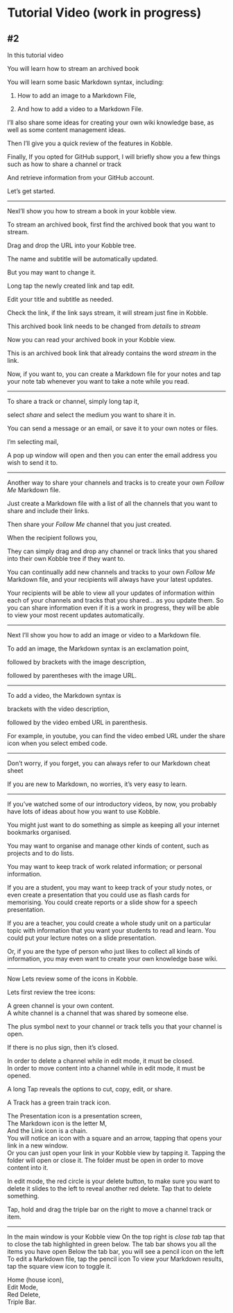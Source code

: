 # Tutorial  Video (work in progress)
## #2

In this tutorial video

You will learn how to stream an archived book



You will learn some basic Markdown syntax, including:

1. How to add an image to a Markdown File,

2. And how to add a video to a Markdown File.  

I’ll also share some ideas for creating your own wiki knowledge base, as well as some content management ideas.

Then I’ll give you a quick review of the features in Kobble.

Finally, If you opted for GitHub support, I will briefly show you a few things such as how to share a channel or track

And retrieve information from your GitHub account.

Let’s get started.

***

NexI’ll show you how to stream a book in your kobble view.

To stream an archived book, first find the archived book that you want to stream. 

Drag and drop the URL into your Kobble tree.

The name and subtitle will be automatically updated.

But you may want to change it.

Long tap the newly created link and tap edit.

Edit your title and subtitle as needed.

Check the link, if the link says stream, it will stream just fine in Kobble.

This archived book link needs to be changed from *details* to *stream*

Now you can read your archived book in your Kobble view.

This is an archived book link that already contains the word *stream* in the link.

Now, if you want to, you can create a Markdown file for your notes and tap your note tab whenever you want to take a note while you read.
***

To share a track or channel, simply long tap it, 

select *share* and select the medium you want to share it in. 

You can send a message or an email, or save it to your own notes or files.

I’m selecting mail,  

A pop up window will open and then you can enter the email address you wish to send it to.

***

Another way to share your channels and tracks is to create your own *Follow Me* Markdown file.

Just create a Markdown file with a list of all the channels that you want to share and include their links.

Then share your *Follow Me* channel that you just created.

When the recipient follows you,

They can simply drag and drop any channel or track links that you shared into their own Kobble tree if they want to.

You can continually add new channels and tracks to your own *Follow Me* Markdown file, and your recipients will always have your latest updates.

Your recipients will be able to view all your updates of information within each of your channels and tracks that you shared... as you update them. So you can share information even if it is a work in progress, they will be able to view your most recent updates automatically.

***
Next I’ll show you how to add an image or video to a Markdown file.

To add an image, the Markdown syntax is an exclamation point,

followed by brackets with the image description, 

followed by parentheses with the image URL.

***

To add a video, the Markdown syntax is 

brackets with the video description, 

followed by the video embed URL in parenthesis. 

For example, in youtube, you can find the video embed URL under the share icon when you select embed code.

***

Don’t worry, if you forget, you can always refer to our Markdown cheat sheet 

If you are new to Markdown, no worries, it’s very easy to learn.

***

If you’ve watched some of our introductory videos, by now, you probably have lots of ideas about how you want to use Kobble.

You might just want to do something as simple as keeping all your internet bookmarks organised.

You may want to organise and manage other kinds of content, such as projects and to do lists.

You may want to keep track of work related information; or personal information.

If you are a student, you may want to keep track of your study notes, or even create a presentation that you could use as flash cards for memorising. You could create reports or a slide show for a speech presentation.

If you are a teacher, you could create a whole study unit on a particular topic with information that you want your students to read and learn. You could put your lecture notes on a slide presentation.

Or, if you are the type of person who just likes to collect all kinds of information, you may even want to create your own knowledge base wiki.
***

Now Lets review some of the icons in Kobble. 

Lets first review the tree icons:

A green channel is your own content.  
A white channel is a channel that was shared by someone else.  

The plus symbol next to your channel or track tells you that your channel is open.   

If there is no plus sign, then it’s closed.  

In order to delete a channel while in edit mode, it must be closed.  
In order to move content into a channel while in edit mode, it must be opened.  

A long Tap reveals the options to cut, copy, edit, or share.  

A Track has a green train track icon.  

The Presentation icon is a presentation screen,   
The Markdown icon is the letter M,  
And the Link icon is a chain.  
You will notice an icon with a square and an arrow, tapping that opens your link in a new window.  
Or you can just open your link in your Kobble view by tapping it.
Tapping the folder will open or close it. The folder must be open in order to move content into it.  

In edit mode, the red circle is your delete button, to make sure you want to delete it slides to the left to reveal another red delete. Tap that to delete something.

Tap, hold and drag the triple bar on the right to move a channel track or item.

***


In the main window is your
Kobble view
On the top right is *close tab* tap that to close the tab highlighted in green below.
The tab bar shows you all the items you have open
Below the tab bar, you will see a pencil icon on the left
To edit a Markdown file, tap the pencil icon
To view your Markdown results, tap the square view icon to toggle it.


Home (house icon),  
Edit Mode,  
Red Delete,  
Triple Bar. 